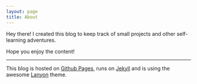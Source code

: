 ```yaml
---
layout: page
title: About
---
```



Hey there! I created this blog to keep track of small projects and other self-learning adventures. 

Hope you enjoy the content! 

-----

This blog is hosted on [Github Pages](http://pages.github.com), runs on [Jekyll](https://jekyllrb.com/) and is using the awesome [Lanyon](https://github.com/poole/lanyon/) theme.